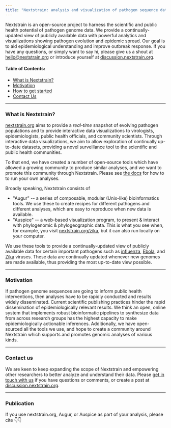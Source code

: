 ```yaml
---
title: "Nextstrain: analysis and visualization of pathogen sequence data"
---
```


Nextstrain is an open-source project to harness the scientific and public health potential of pathogen genome data. We provide a continually-updated view of publicly available data with powerful analytics and visualizations showing pathogen evolution and epidemic spread. Our goal is to aid epidemiological understanding and improve outbreak response.
If you have any questions, or simply want to say hi, please give us a shout at [hello@nextstrain.org](mailto:hello@nextstrain.org) or introduce yourself at [discussion.nextstrain.org](https://discussion.nextstrain.org).


#### Table of Contents:
* [What is Nextstrain?](#what-is-nextstrain)
* [Motivation](#motivation)
* [How to get started](#how-to-get-started)
* [Contact Us](#contact-us)

---

### What is Nextstrain?


[nextstrain.org](https://www.nextstrain.org) aims to provide a _real-time_ snapshot of evolving pathogen populations and to provide interactive data visualizations to virologists, epidemiologists, public health officials, and community scientists.
Through interactive data visualizations, we aim to allow exploration of continually up-to-date datasets, providing a novel surveillance tool to the scientific and public health communities.


To that end, we have created a number of open-source tools which have allowed a growing community to produce similar analyses, and we want to promote this community through Nextstrain.
Please see [the docs](/docs/getting-started/introduction) for how to to run your own analyses. 

Broadly speaking, Nextstrain consists of 
* "Augur" -- a series of composable, modular (Unix-like) bioinformatics tools.
We use these to create recipes for different pathogens and different analyses, which are easy to reproduce when new data is available.
* "Auspice" -- a web-based visualization program, to present & interact with phylogenomic & phylogeographic data. 
This is what you see when, for example, you visit [nextstrain.org/zika](https://www.nextstrain.org/zika), but it can also run locally on your computer.


We use these tools to provide a continually-updated view of publicly available data for certain important pathogens such as [influenza](https://www.nextstrain.org/flu), [Ebola](https://www.nextstrain.org/ebola), and [Zika](https://www.nextstrain.org/zika) viruses.
These data are continually updated whenever new genomes are made available, thus providing the most up-to-date view possible.


---
### Motivation

If pathogen genome sequences are going to inform public health interventions, then analyses have to be rapidly conducted and results widely disseminated.
Current scientific publishing practices hinder the rapid dissemination of epidemiologically relevant results.
We think an open, online system that implements robust bioinformatic pipelines to synthesize data from across research groups has the highest capacity to make epidemiologically actionable inferences.
Additionally, we have open-sourced all the tools we use, and hope to create a community around Nextstrain which supports and promotes genomic analyses of various kinds.


---
### Contact us

We are keen to keep expanding the scope of Nextstrain and empowering other researchers to better analyze and understand their data.
Please [get in touch with us](mailto:hello@nextstrain.org) if you have questions or comments, or create a post at [discussion.nextstrain.org](https://discussion.nextstrain.org).

---
### Publication
If you use nextstrain.org, Augur, or Auspice as part of your analysis, please cite 👇👇
